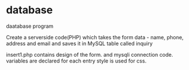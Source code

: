 # database
daatabase program


Create a serverside code(PHP) which takes the form data - name, phone, address and email and saves it in MySQL table called inquiry

insert1.php contains design of the form. and mysqli connection code.
variables are declared for each entry
style is used for css.
